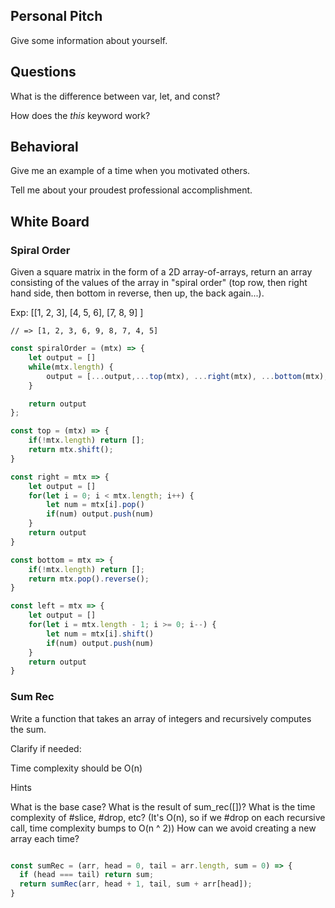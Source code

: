 ## Personal Pitch

Give some information about yourself.

## Questions

What is the difference between var, let, and const?

How does the _this_ keyword work?

## Behavioral

Give me an example of a time when you motivated others.

Tell me about your proudest professional accomplishment.

## White Board

### Spiral Order

Given a square matrix in the form of a 2D array-of-arrays, return an array consisting of the values of the array in "spiral order" (top row, then right hand side, then bottom in reverse, then up, the back again...).

Exp: [[1, 2, 3],
      [4, 5, 6],
      [7, 8, 9]
      ]

    // => [1, 2, 3, 6, 9, 8, 7, 4, 5]

```js
const spiralOrder = (mtx) => {
    let output = []
    while(mtx.length) {
        output = [...output,...top(mtx), ...right(mtx), ...bottom(mtx), ...left(mtx) ]
    }

    return output
};

const top = (mtx) => {
    if(!mtx.length) return [];
    return mtx.shift();
}

const right = mtx => {
    let output = []
    for(let i = 0; i < mtx.length; i++) {
        let num = mtx[i].pop()
        if(num) output.push(num)
    }
    return output
}

const bottom = mtx => {
    if(!mtx.length) return [];
    return mtx.pop().reverse();
}

const left = mtx => {
    let output = []
    for(let i = mtx.length - 1; i >= 0; i--) {
        let num = mtx[i].shift()
        if(num) output.push(num)
    }
    return output
}

```

### Sum Rec
Write a function that takes an array of integers and recursively computes the sum.

Clarify if needed:

Time complexity should be O(n)

Hints

What is the base case?
What is the result of sum_rec([])?
What is the time complexity of #slice, #drop, etc?
(It's O(n), so if we #drop on each recursive call, time complexity bumps to O(n ^ 2))
How can we avoid creating a new array each time?


```js

const sumRec = (arr, head = 0, tail = arr.length, sum = 0) => {
  if (head === tail) return sum;
  return sumRec(arr, head + 1, tail, sum + arr[head]);
}

```
